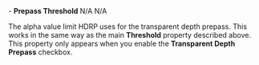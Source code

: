 <tr>
<td>- <strong>Prepass Threshold</strong></td>
<td>N/A</td>
<td>N/A</td>
<td>

The alpha value limit HDRP uses for the transparent depth prepass. This works in the same way as the main <strong>Threshold</strong> property described above.<br />This property only appears when you enable the <strong>Transparent Depth Prepass</strong> checkbox.

</td>
</tr>
